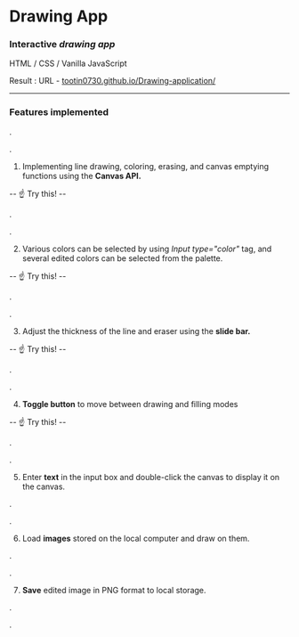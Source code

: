 # Drawing App
### Interactive *drawing app*
HTML  / CSS    / Vanilla JavaScript

Result : URL - [tootin0730.github.io/Drawing-application/](https://tootin0730.github.io/Drawing-application/)
___
### Features implemented


.

.

1. Implementing line drawing, coloring, erasing, and canvas emptying functions using the **Canvas API.**


-- :point_up:   Try this! --

.

.

2. Various colors can be selected by using *Input type="color"* tag, and several edited colors can be selected from the palette.


-- :point_up:   Try this! --

.

.

3. Adjust the thickness of the line and eraser using the **slide bar.**


-- :point_up:   Try this! --

.

.

4. **Toggle button** to move between drawing and filling modes


-- :point_up:   Try this! --

.

.

5. Enter **text** in the input box and double-click the canvas to display it on the canvas.

.

.

6. Load **images** stored on the local computer and draw on them.

.

.

7. **Save** edited image in PNG format to local storage.

.

.

